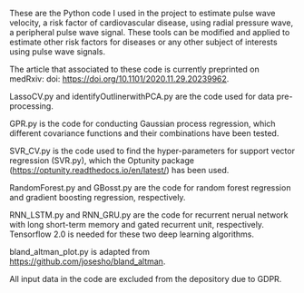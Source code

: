 These are the Python code I used in the project to estimate pulse wave velocity, a risk factor of cardiovascular disease, using radial pressure wave, a peripheral pulse wave signal. These tools can be modified and applied to estimate other risk factors for diseases or any other subject of interests using pulse wave signals. 

The article that associated to these code is currently preprinted on medRxiv: doi: https://doi.org/10.1101/2020.11.29.20239962.

LassoCV.py and identifyOutlinerwithPCA.py are the code used for data pre-processing. 

GPR.py is the code for conducting Gaussian process regression, which different covariance functions and their combinations have been tested.

SVR_CV.py is the code used to find the hyper-parameters for support vector regression (SVR.py), which the Optunity package (https://optunity.readthedocs.io/en/latest/) has been used. 

RandomForest.py and GBosst.py are the code for random forest regression and gradient boosting regression, respectively.

RNN_LSTM.py and RNN_GRU.py are the code for recurrent nerual network with long short-term memory and gated recurrent unit, respectively. Tensorflow 2.0 is needed for these two deep learning algorithms.

bland_altman_plot.py is adapted from https://github.com/josesho/bland_altman.

All input data in the code are excluded from the depository due to GDPR.

